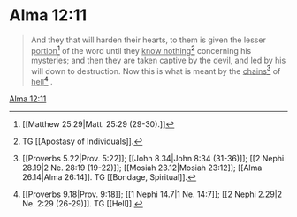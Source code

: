 # Alma 12:11

> And they that will harden their hearts, to them is given the lesser <u>portion</u>[^a] of the word until they <u>know nothing</u>[^b] concerning his mysteries; and then they are taken captive by the devil, and led by his will down to destruction. Now this is what is meant by the <u>chains</u>[^c] of <u>hell</u>[^d] .

[Alma 12:11](https://www.churchofjesuschrist.org/study/scriptures/bofm/alma/12?lang=eng&id=p11#p11)


[^a]: [[Matthew 25.29|Matt. 25:29 (29-30).]]
[^b]: TG [[Apostasy of Individuals]].
[^c]: [[Proverbs 5.22|Prov. 5:22]]; [[John 8.34|John 8:34 (31-36)]]; [[2 Nephi 28.19|2 Ne. 28:19 (19-22)]]; [[Mosiah 23.12|Mosiah 23:12]]; [[Alma 26.14|Alma 26:14]]. TG [[Bondage, Spiritual]].
[^d]: [[Proverbs 9.18|Prov. 9:18]]; [[1 Nephi 14.7|1 Ne. 14:7]]; [[2 Nephi 2.29|2 Ne. 2:29 (26-29)]]. TG [[Hell]].
